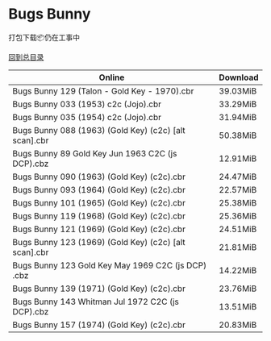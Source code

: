 # Bugs Bunny

打包下载📦仍在工事中

[回到总目录](/Catalogs.md)







Online | Download
--- | ---
Bugs Bunny 129 (Talon - Gold Key - 1970).cbr | 39.03MiB
Bugs Bunny 033 (1953) c2c (Jojo).cbr | 33.29MiB
Bugs Bunny 035 (1954) c2c (Jojo).cbr | 31.94MiB
Bugs Bunny 088 (1963) (Gold Key) (c2c) [alt scan].cbr | 50.38MiB
Bugs Bunny 89 Gold Key Jun 1963 C2C (js DCP).cbz | 12.91MiB
Bugs Bunny 090 (1963) (Gold Key) (c2c).cbr | 24.47MiB
Bugs Bunny 093 (1964) (Gold Key) (c2c).cbr | 22.57MiB
Bugs Bunny 101 (1965) (Gold Key) (c2c).cbr | 25.38MiB
Bugs Bunny 119 (1968) (Gold Key) (c2c).cbr | 25.36MiB
Bugs Bunny 121 (1969) (Gold Key) (c2c).cbr | 24.51MiB
Bugs Bunny 123 (1969) (Gold Key) (c2c) [alt scan].cbr | 21.81MiB
Bugs Bunny 123 Gold Key May 1969 C2C (js DCP) .cbz | 14.22MiB
Bugs Bunny 139 (1971) (Gold Key) (c2c).cbr | 23.76MiB
Bugs Bunny 143 Whitman Jul 1972 C2C (js DCP).cbz | 13.51MiB
Bugs Bunny 157 (1974) (Gold Key) (c2c).cbr | 20.83MiB
